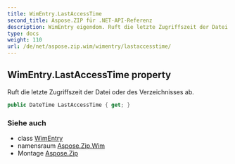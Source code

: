 ```yaml
---
title: WimEntry.LastAccessTime
second_title: Aspose.ZIP für .NET-API-Referenz
description: WimEntry eigendom. Ruft die letzte Zugriffszeit der Datei oder des Verzeichnisses ab.
type: docs
weight: 110
url: /de/net/aspose.zip.wim/wimentry/lastaccesstime/
---
```

## WimEntry.LastAccessTime property

Ruft die letzte Zugriffszeit der Datei oder des Verzeichnisses ab.

```csharp
public DateTime LastAccessTime { get; }
```

### Siehe auch

* class [WimEntry](../)
* namensraum [Aspose.Zip.Wim](../../wimentry/)
* Montage [Aspose.Zip](../../../)


